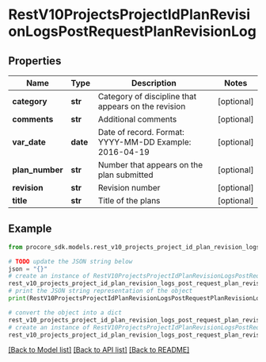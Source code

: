# RestV10ProjectsProjectIdPlanRevisionLogsPostRequestPlanRevisionLog


## Properties

Name | Type | Description | Notes
------------ | ------------- | ------------- | -------------
**category** | **str** | Category of discipline that appears on the revision | [optional] 
**comments** | **str** | Additional comments | [optional] 
**var_date** | **date** | Date of record. Format: YYYY-MM-DD Example: 2016-04-19 | [optional] 
**plan_number** | **str** | Number that appears on the plan submitted | [optional] 
**revision** | **str** | Revision number | [optional] 
**title** | **str** | Title of the plans | [optional] 

## Example

```python
from procore_sdk.models.rest_v10_projects_project_id_plan_revision_logs_post_request_plan_revision_log import RestV10ProjectsProjectIdPlanRevisionLogsPostRequestPlanRevisionLog

# TODO update the JSON string below
json = "{}"
# create an instance of RestV10ProjectsProjectIdPlanRevisionLogsPostRequestPlanRevisionLog from a JSON string
rest_v10_projects_project_id_plan_revision_logs_post_request_plan_revision_log_instance = RestV10ProjectsProjectIdPlanRevisionLogsPostRequestPlanRevisionLog.from_json(json)
# print the JSON string representation of the object
print(RestV10ProjectsProjectIdPlanRevisionLogsPostRequestPlanRevisionLog.to_json())

# convert the object into a dict
rest_v10_projects_project_id_plan_revision_logs_post_request_plan_revision_log_dict = rest_v10_projects_project_id_plan_revision_logs_post_request_plan_revision_log_instance.to_dict()
# create an instance of RestV10ProjectsProjectIdPlanRevisionLogsPostRequestPlanRevisionLog from a dict
rest_v10_projects_project_id_plan_revision_logs_post_request_plan_revision_log_from_dict = RestV10ProjectsProjectIdPlanRevisionLogsPostRequestPlanRevisionLog.from_dict(rest_v10_projects_project_id_plan_revision_logs_post_request_plan_revision_log_dict)
```
[[Back to Model list]](../README.md#documentation-for-models) [[Back to API list]](../README.md#documentation-for-api-endpoints) [[Back to README]](../README.md)


